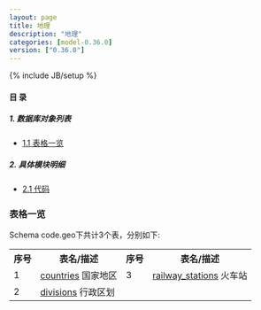 ```yaml
---
layout: page
title: 地理 
description: "地理"
categories: [model-0.36.0]
version: ["0.36.0"]
---
```

{% include JB/setup %}

#### 目 录

##### 1. 数据库对象列表
  * [1.1 表格一览](index.html#表格一览)

##### 2. 具体模块明细
* [2.1 代码](/model/code/geo/all.html)

### 表格一览
Schema code.geo下共计3个表，分别如下:

<table class="table table-bordered table-striped table-condensed">
  <tr>
    <th class="info_header text-center">序号</th>
    <th class="info_header">表名/描述</th>
    <th class="info_header text-center">序号</th>
    <th class="info_header">表名/描述</th>
  </tr>
  <tr>
    <td>1</td>
    <td><a href="/model/code/geo/all.html#表格-countries-国家地区">countries</a> 国家地区</td>
    <td>3</td>
    <td><a href="/model/code/geo/all.html#表格-railway_stations-火车站">railway_stations</a> 火车站</td>
  </tr>
  <tr>
    <td>2</td>
    <td><a href="/model/code/geo/all.html#表格-divisions-行政区划">divisions</a> 行政区划</td>
    <td></td>
    <td></td>
  </tr>
</table>

